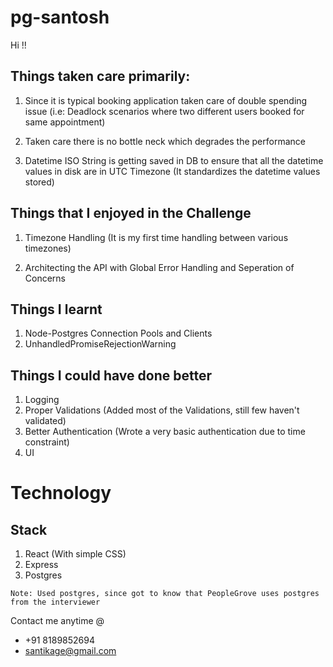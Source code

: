 # pg-santosh

Hi !!

## Things taken care primarily:

1. Since it is typical booking application taken care of double spending issue 
(i.e: Deadlock scenarios where two different users booked for same appointment)

2. Taken care there is no bottle neck which degrades the performance

3. Datetime ISO String is getting saved in DB to ensure that all the datetime values in disk are in UTC Timezone
(It standardizes the datetime values stored)


## Things that I enjoyed in the Challenge

1. Timezone Handling 
(It is my first time handling between various timezones)

2. Architecting the API with Global Error Handling and Seperation of Concerns


## Things I learnt

1. Node-Postgres Connection Pools and Clients
2. UnhandledPromiseRejectionWarning


## Things I could have done better

1. Logging
2. Proper Validations (Added most of the Validations, still few haven't validated)
3. Better Authentication (Wrote a very basic authentication due to time constraint)
4. UI 



# Technology

## Stack

1. React (With simple CSS)
2. Express
3. Postgres

`Note: Used postgres, since got to know that PeopleGrove uses postgres from the interviewer`

Contact me anytime @
- +91 8189852694
- santikage@gmail.com
